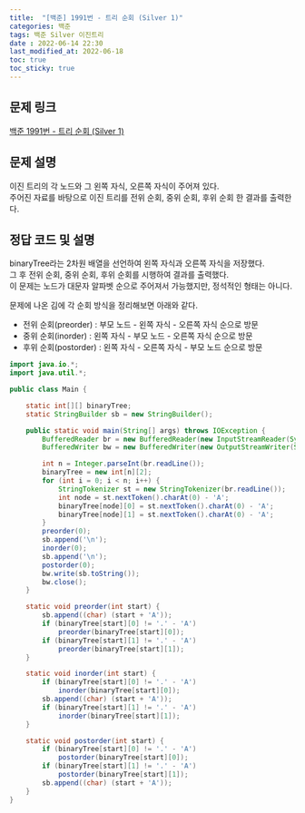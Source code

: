 ```yaml
---
title:  "[백준] 1991번 - 트리 순회 (Silver 1)"
categories: 백준
tags: 백준 Silver 이진트리
date : 2022-06-14 22:30
last_modified_at: 2022-06-18
toc: true
toc_sticky: true
---
```


## 문제 링크

[백준 1991번 - 트리 순회 (Silver 1)](https://www.acmicpc.net/problem/1991)

## 문제 설명

이진 트리의 각 노드와 그 왼쪽 자식, 오른쪽 자식이 주어져 있다.  
주어진 자료를 바탕으로 이진 트리를 전위 순회, 중위 순회, 후위 순회 한 결과를 출력한다.

## 정답 코드 및 설명

binaryTree라는 2차원 배열을 선언하여 왼쪽 자식과 오른쪽 자식을 저장했다.  
그 후 전위 순회, 중위 순회, 후위 순회를 시행하여 결과를 출력했다.  
이 문제는 노드가 대문자 알파벳 순으로 주어져서 가능했지만, 정석적인 형태는 아니다.

문제에 나온 김에 각 순회 방식을 정리해보면 아래와 같다.

- 전위 순회(preorder) : 부모 노드 - 왼쪽 자식 - 오른쪽 자식 순으로 방문
- 중위 순회(inorder) : 왼쪽 자식 - 부모 노드 - 오른쪽 자식 순으로 방문
- 후위 순회(postorder) : 왼쪽 자식 - 오른쪽 자식 - 부모 노드 순으로 방문

```java
import java.io.*;
import java.util.*;

public class Main {

    static int[][] binaryTree;
    static StringBuilder sb = new StringBuilder();

    public static void main(String[] args) throws IOException {
        BufferedReader br = new BufferedReader(new InputStreamReader(System.in));
        BufferedWriter bw = new BufferedWriter(new OutputStreamWriter(System.out));

        int n = Integer.parseInt(br.readLine());
        binaryTree = new int[n][2];
        for (int i = 0; i < n; i++) {
            StringTokenizer st = new StringTokenizer(br.readLine());
            int node = st.nextToken().charAt(0) - 'A';
            binaryTree[node][0] = st.nextToken().charAt(0) - 'A';
            binaryTree[node][1] = st.nextToken().charAt(0) - 'A';
        }
        preorder(0);
        sb.append('\n');
        inorder(0);
        sb.append('\n');
        postorder(0);
        bw.write(sb.toString());
        bw.close();
    }

    static void preorder(int start) {
        sb.append((char) (start + 'A'));
        if (binaryTree[start][0] != '.' - 'A')
            preorder(binaryTree[start][0]);
        if (binaryTree[start][1] != '.' - 'A')
            preorder(binaryTree[start][1]);
    }

    static void inorder(int start) {
        if (binaryTree[start][0] != '.' - 'A')
            inorder(binaryTree[start][0]);
        sb.append((char) (start + 'A'));
        if (binaryTree[start][1] != '.' - 'A')
            inorder(binaryTree[start][1]);
    }

    static void postorder(int start) {
        if (binaryTree[start][0] != '.' - 'A')
            postorder(binaryTree[start][0]);
        if (binaryTree[start][1] != '.' - 'A')
            postorder(binaryTree[start][1]);
        sb.append((char) (start + 'A'));
    }
}
```
